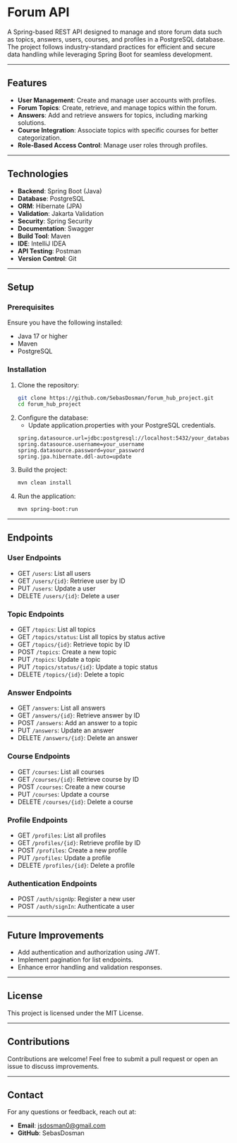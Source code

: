 # Forum API
A Spring-based REST API designed to manage and store forum data such as topics, answers, users, courses, and profiles in a PostgreSQL database. The project follows industry-standard practices for efficient and secure data handling while leveraging Spring Boot for seamless development.

---

## Features
- **User Management**: Create and manage user accounts with profiles.
- **Forum Topics**: Create, retrieve, and manage topics within the forum.
- **Answers**: Add and retrieve answers for topics, including marking solutions.
- **Course Integration**: Associate topics with specific courses for better categorization.
- **Role-Based Access Control**: Manage user roles through profiles.

---

## Technologies
- **Backend**: Spring Boot (Java)
- **Database**: PostgreSQL
- **ORM**: Hibernate (JPA)
- **Validation**: Jakarta Validation
- **Security**: Spring Security
- **Documentation**: Swagger
- **Build Tool**: Maven
- **IDE**: IntelliJ IDEA
- **API Testing**: Postman
- **Version Control**: Git

---

## Setup

### Prerequisites
Ensure you have the following installed:
- Java 17 or higher
- Maven
- PostgreSQL

### Installation
1. Clone the repository:
   ```bash
   git clone https://github.com/SebasDosman/forum_hub_project.git
   cd forum_hub_project
   ```
2. Configure the database:
   - Update application.properties with your PostgreSQL credentials.
   ```properties
   spring.datasource.url=jdbc:postgresql://localhost:5432/your_database  
   spring.datasource.username=your_username  
   spring.datasource.password=your_password  
   spring.jpa.hibernate.ddl-auto=update
   ```  
3. Build the project:
   ```bash
   mvn clean install
    ```
4. Run the application:
   ```bash
   mvn spring-boot:run
    ```

---

## Endpoints

### User Endpoints
- GET `/users`: List all users
- GET `/users/{id}`: Retrieve user by ID
- PUT `/users`: Update a user
- DELETE `/users/{id}`: Delete a user
### Topic Endpoints
- GET `/topics`: List all topics
- GET `/topics/status`: List all topics by status active 
- GET `/topics/{id}`: Retrieve topic by ID
- POST `/topics`: Create a new topic
- PUT `/topics`: Update a topic
- PUT `/topics/status/{id}`: Update a topic status
- DELETE `/topics/{id}`: Delete a topic
### Answer Endpoints
- GET `/answers`: List all answers
- GET `/answers/{id}`: Retrieve answer by ID
- POST `/answers`: Add an answer to a topic
- PUT `/answers`: Update an answer
- DELETE `/answers/{id}`: Delete an answer
### Course Endpoints
- GET `/courses`: List all courses
- GET `/courses/{id}`: Retrieve course by ID
- POST `/courses`: Create a new course
- PUT `/courses`: Update a course
- DELETE `/courses/{id}`: Delete a course
### Profile Endpoints
- GET `/profiles`: List all profiles
- GET `/profiles/{id}`: Retrieve profile by ID
- POST `/profiles`: Create a new profile
- PUT `/profiles`: Update a profile
- DELETE `/profiles/{id}`: Delete a profile
### Authentication Endpoints
- POST `/auth/signUp`: Register a new user
- POST `/auth/signIn`: Authenticate a user

---

## Future Improvements
- Add authentication and authorization using JWT.
- Implement pagination for list endpoints.
- Enhance error handling and validation responses.

---

## License
This project is licensed under the MIT License.

---

## Contributions
Contributions are welcome! Feel free to submit a pull request or open an issue to discuss improvements.

---

## Contact
For any questions or feedback, reach out at:
- **Email**: jsdosman0@gmail.com
- **GitHub**: SebasDosman